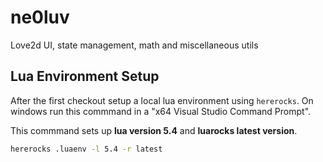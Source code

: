 # ne0luv
Love2d UI, state management, math and miscellaneous utils

## Lua Environment Setup

After the first checkout setup a local lua environment using `hererocks`. On
windows run this commmand in a "x64 Visual Studio Command Prompt".

This commmand sets up **lua version 5.4** and **luarocks latest version**.

```bash
hererocks .luaenv -l 5.4 -r latest
```